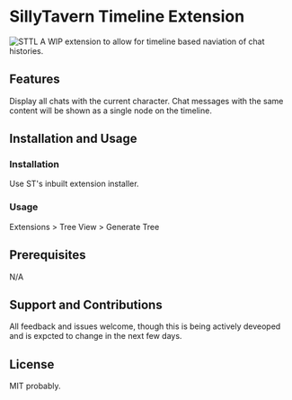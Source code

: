 # SillyTavern Timeline Extension
![STTL](https://github.com/city-unit/SillyTavern-Timelines/assets/140349364/7ef54816-b156-4002-af46-236635b6f0d6)
A WIP extension to allow for timeline based naviation of chat histories.


## Features

Display all chats with the current character. Chat messages with the same content will be shown as a single node on the timeline.

## Installation and Usage

### Installation

Use ST's inbuilt extension installer.

### Usage

Extensions > Tree View > Generate Tree

## Prerequisites

N/A

## Support and Contributions

All feedback and issues welcome, though this is being actively deveoped and is expcted to change in the next few days. 

## License

MIT probably. 

